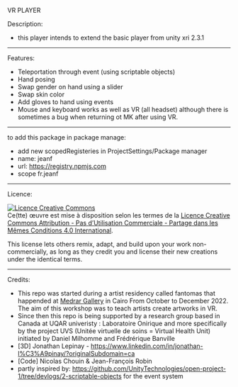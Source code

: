 VR PLAYER


Description:
- this player intends to extend the basic player from unity xri 2.3.1

------------------------------------------------------------------------------------------------------
Features:
- Teleportation through event (using scriptable objects)
- Hand posing
- Swap gender on hand using a slider
- Swap skin color
- Add gloves to hand using events
- Mouse and keyboard works as well as VR (all headset) although there is sometimes a bug when returning ot MK after using VR.





------------------------------------------------------------------------------------------------------
to add this package in package manage:
- add new scopedRegisteries in ProjectSettings/Package manager
- name: jeanf
- url: https://registry.npmjs.com
- scope fr.jeanf



------------------------------------------------------------------------------------------------------
Licence:

<a rel="license" href="http://creativecommons.org/licenses/by-nc-sa/4.0/"><img alt="Licence Creative Commons" style="border-width:0" src="https://i.creativecommons.org/l/by-nc-sa/4.0/88x31.png" /></a><br />Ce(tte) œuvre est mise à disposition selon les termes de la <a rel="license" href="http://creativecommons.org/licenses/by-nc-sa/4.0/">Licence Creative Commons Attribution - Pas d’Utilisation Commerciale - Partage dans les Mêmes Conditions 4.0 International</a>.

This license lets others remix, adapt, and build upon your work non-commercially, as long as they credit you and license their new creations under the identical terms.

------------------------------------------------------------------------------------------------------
Credits:

- This repo was started during a artist residency called fantomas that happended at <a href="https://www.medrar.org/">Medrar Gallery</a> in Cairo From October to December 2022. The aim of this workshop was to teach artists create artworks in VR.
- Since then this repo is being supported by a research group based in Canada at UQAR univeristy : Laboratoire Onirique and more specifically by the project UVS (Unitée virtuelle de soins = Virtual Health Unit) initiated by Daniel Milhomme and Frédrérique Banville
- [3D] Jonathan Lepinay - https://www.linkedin.com/in/jonathan-l%C3%A9pinay/?originalSubdomain=ca
- [Code] Nicolas Chouin & Jean-François Robin 
- partly inspired by: https://github.com/UnityTechnologies/open-project-1/tree/devlogs/2-scriptable-objects for the event system
